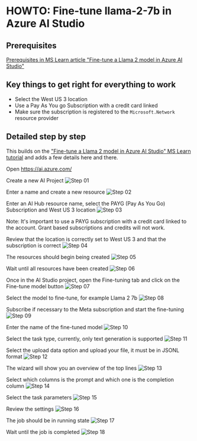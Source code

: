 # HOWTO: Fine-tune llama-2-7b in Azure AI Studio

## Prerequisites

[Prerequisites in MS Learn article "Fine-tune a Llama 2 model in Azure AI Studio"](https://learn.microsoft.com/en-us/azure/ai-studio/how-to/fine-tune-model-llama#prerequisites)

## Key things to get right for everything to work

- Select the West US 3 location
- Use a Pay As You go Subscription with a credit card linked
- Make sure the subscription is registered to the `Microsoft.Network` resource provider

## Detailed step by step

This builds on the ["Fine-tune a Llama 2 model in Azure AI Studio" MS Learn tutorial](https://learn.microsoft.com/en-us/azure/ai-studio/how-to/fine-tune-model-llama#prerequisites) and adds a few details here and there.

Open https://ai.azure.com/

Create a new AI Project
![Step 01](images/azure-ai-studio-finetuning-01.png)

Enter a name and create a new resource
![Step 02](images/azure-ai-studio-finetuning-02.png)

Enter an AI Hub resource name, select the PAYG (Pay As You Go) Subscription and West US 3 location
![Step 03](images/azure-ai-studio-finetuning-03.png)

Note: It's important to use a PAYG subscription with a credit card linked to the account. Grant based subscriptions and credits will not work.

Review that the location is correctly set to West US 3 and that the subscription is correct
![Step 04](images/azure-ai-studio-finetuning-04.png)

The resources should begin being created
![Step 05](images/azure-ai-studio-finetuning-05.png)

Wait until all resources have been created
![Step 06](images/azure-ai-studio-finetuning-06.png)

Once in the AI Studio project, open the Fine-tuning tab and click on the Fine-tune model button
![Step 07](images/azure-ai-studio-finetuning-07.png)

Select the model to fine-tune, for example Llama 2 7b
![Step 08](images/azure-ai-studio-finetuning-08.png)

Subscribe if necessary to the Meta subscription and start the fine-tuning
![Step 09](images/azure-ai-studio-finetuning-09.png)

Enter the name of the fine-tuned model
![Step 10](images/azure-ai-studio-finetuning-10.png)

Select the task type, currently, only text generation is supported
![Step 11](images/azure-ai-studio-finetuning-11.png)

Select the upload data option and upload your file, it must be in JSONL format
![Step 12](images/azure-ai-studio-finetuning-12.png)

The wizard will show you an overview of the top lines
![Step 13](images/azure-ai-studio-finetuning-13.png)

Select which columns is the prompt and which one is the completion column
![Step 14](images/azure-ai-studio-finetuning-14.png)

Select the task parameters
![Step 15](images/azure-ai-studio-finetuning-15.png)

Review the settings
![Step 16](images/azure-ai-studio-finetuning-16.png)

The job should be in running state
![Step 17](images/azure-ai-studio-finetuning-17.png)

Wait until the job is completed
![Step 18](images/azure-ai-studio-finetuning-18.png)
